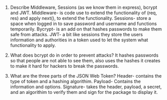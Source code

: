 <!-- Answers to the Short Answer Essay Questions go here -->

1.  Describe Middleware, Sessions (as we know them in express), bcrypt and JWT.
    Middleware- is code use to extend the functionality of (req, res) and apply next(), to extend the functionality.
    Sessions- store a space when logged in to save password and username and functions temporarily.
    Bycrypt- is an add on that hashes passwords to make them safe from attacks.
    JWT- a bit like sessions they store the users information and authorities in a token used to let the system what functionality to apply.

2.  What does bcrypt do in order to prevent attacks?
    It hashes passwords so that people are not able to see them, also uses the hashes it creates to make it hard for hackers to break the passwords.

3.  What are the three parts of the JSON Web Token?
    Header- contains the type of token and a hashing algorithim.
    Payload- Contains the information and options.
    Signature- takes the header, payload, a secret, and an algorithim to verify them and sign for the package to display it.

